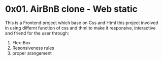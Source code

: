 # 0x01. AirBnB clone - Web static
This is a Frontend project which base on Css and Html
this project involved in using differnt function of css and thml to make it responsive, interactive and friend for the user through:
1. Flex-Box
2. Resonsiveness rules
3. proper arangement
